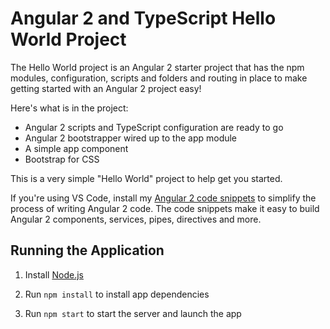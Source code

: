 # Angular 2 and TypeScript Hello World Project

The Hello World project is an Angular 2 starter project that has the npm modules, 
configuration, scripts and folders and routing in place to make getting started 
with an Angular 2 project easy!

Here's what is in the project:

* Angular 2 scripts and TypeScript configuration are ready to go
* Angular 2 bootstrapper wired up to the app module
* A simple app component 
* Bootstrap for CSS

This is a very simple "Hello World" project to help get you started.

If you're using VS Code, install my [Angular 2 code snippets](https://blog.codewithdan.com/2016/08/30/angular-2-typescript-and-html-snippets-for-vs-code) 
to simplify the process of writing Angular 2 code. The code snippets make it easy
to build Angular 2 components, services, pipes, directives and more.


## Running the Application

1. Install [Node.js](http://nodejs.org)

1. Run `npm install` to install app dependencies

1. Run `npm start` to start the server and launch the app
